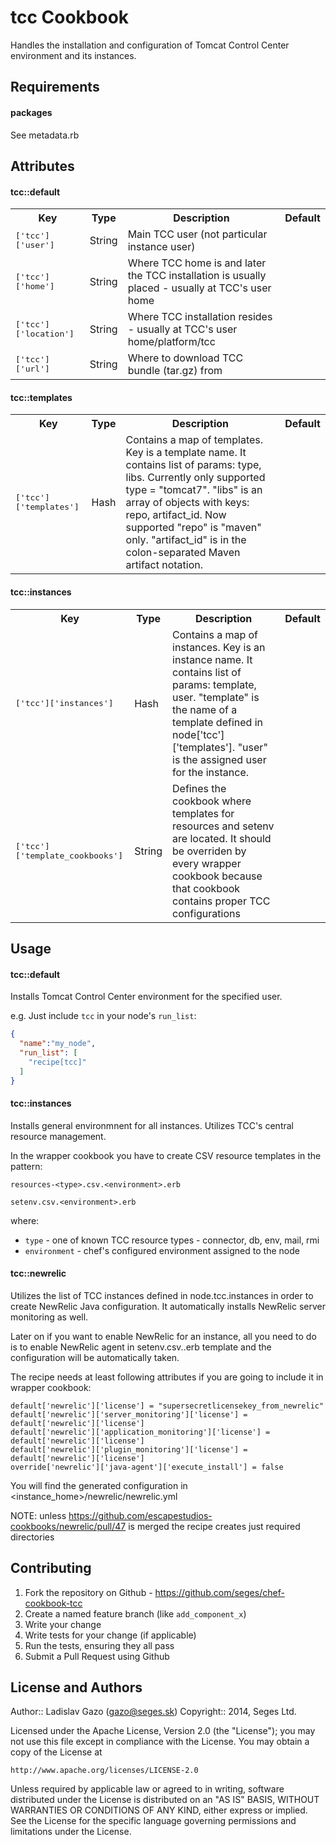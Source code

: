tcc Cookbook
============
Handles the installation and configuration of Tomcat Control Center environment and its instances.

Requirements
------------

#### packages
See metadata.rb

Attributes
----------

#### tcc::default
<table>
  <tr>
    <th>Key</th>
    <th>Type</th>
    <th>Description</th>
    <th>Default</th>
  </tr>
  <tr>
    <td><tt>['tcc']['user']</tt></td>
    <td>String</td>
    <td>Main TCC user (not particular instance user)</td>
    <td><tt></tt></td>
  </tr>
  <tr>
    <td><tt>['tcc']['home']</tt></td>
    <td>String</td>
    <td>Where TCC home is and later the TCC installation is usually placed - usually at TCC's user home</td>
    <td><tt></tt></td>
  </tr>
  <tr>
    <td><tt>['tcc']['location']</tt></td>
    <td>String</td>
    <td>Where TCC installation resides - usually at TCC's user home/platform/tcc</td>
    <td><tt></tt></td>
  </tr>
  <tr>
    <td><tt>['tcc']['url']</tt></td>
    <td>String</td>
    <td>Where to download TCC bundle (tar.gz) from</td>
    <td><tt></tt></td>
  </tr>

</table>

#### tcc::templates
<table>
  <tr>
    <th>Key</th>
    <th>Type</th>
    <th>Description</th>
    <th>Default</th>
  </tr>
  <tr>
    <td><tt>['tcc']['templates']</tt></td>
    <td>Hash</td>
    <td>Contains a map of templates. Key is a template name. It contains list of params: type, libs. Currently only supported type = "tomcat7". "libs" is an array of objects with keys: repo, artifact_id. Now supported "repo" is "maven" only. "artifact_id" is in the colon-separated Maven artifact notation.</td>
    <td><tt></tt></td>
  </tr>
</table>

#### tcc::instances
<table>
  <tr>
    <th>Key</th>
    <th>Type</th>
    <th>Description</th>
    <th>Default</th>
  </tr>
  <tr>
    <td><tt>['tcc']['instances']</tt></td>
    <td>Hash</td>
    <td>Contains a map of instances. Key is an instance name. It contains list of params: template, user. "template" is the name of a template defined in node['tcc']['templates']. "user" is the assigned user for the instance.</td>
    <td><tt></tt></td>
  </tr>
  <tr>
    <td><tt>['tcc']['template_cookbooks']</tt></td>
    <td>String</td>
    <td>Defines the cookbook where templates for resources and setenv are located. It should be overriden by every wrapper cookbook because that cookbook contains proper TCC configurations</td>
    <td><tt></tt></td>
  </tr>

</table>



Usage
-----
#### tcc::default
Installs Tomcat Control Center environment for the specified user.

e.g.
Just include `tcc` in your node's `run_list`:

```json
{
  "name":"my_node",
  "run_list": [
    "recipe[tcc]"
  ]
}
```

#### tcc::instances
Installs general environmnent for all instances. Utilizes TCC's central resource management.

In the wrapper cookbook you have to create CSV resource templates in the pattern:

```resources-<type>.csv.<environment>.erb```

```setenv.csv.<environment>.erb```

where:

- `type` - one of known TCC resource types - connector, db, env, mail, rmi
- `environment` - chef's configured environment assigned to the node

#### tcc::newrelic

Utilizes the list of TCC instances defined in node.tcc.instances in order to create NewRelic Java configuration. It automatically installs NewRelic server monitoring as well.

Later on if you want to enable NewRelic for an instance, all you need to do is to enable NewRelic agent in setenv.csv.<environment>.erb template and the configuration will be automatically taken.

The recipe needs at least following attributes if you are going to include it in wrapper cookbook:

```
default['newrelic']['license'] = "supersecretlicensekey_from_newrelic"
default['newrelic']['server_monitoring']['license'] = default['newrelic']['license']
default['newrelic']['application_monitoring']['license'] = default['newrelic']['license']
default['newrelic']['plugin_monitoring']['license'] = default['newrelic']['license']
override['newrelic']['java-agent']['execute_install'] = false
```

You will find the generated configuration in <instance_home>/newrelic/newrelic.yml

NOTE: unless https://github.com/escapestudios-cookbooks/newrelic/pull/47 is merged the recipe creates just required directories

Contributing
------------

1. Fork the repository on Github - https://github.com/seges/chef-cookbook-tcc
2. Create a named feature branch (like `add_component_x`)
3. Write your change
4. Write tests for your change (if applicable)
5. Run the tests, ensuring they all pass
6. Submit a Pull Request using Github

License and Authors
-------------------
Author:: Ladislav Gazo (<gazo@seges.sk>)
Copyright:: 2014, Seges Ltd.

Licensed under the Apache License, Version 2.0 (the "License");
you may not use this file except in compliance with the License.
You may obtain a copy of the License at

    http://www.apache.org/licenses/LICENSE-2.0

Unless required by applicable law or agreed to in writing, software
distributed under the License is distributed on an "AS IS" BASIS,
WITHOUT WARRANTIES OR CONDITIONS OF ANY KIND, either express or implied.
See the License for the specific language governing permissions and
limitations under the License.

